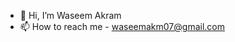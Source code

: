 - 👋 Hi, I’m Waseem Akram
- 📫 How to reach me - waseemakm07@gmail.com

<!---
waseem-akm07/waseem-akm07 is a ✨ special ✨ repository because its `README.md` (this file) appears on your GitHub profile.
You can click the Preview link to take a look at your changes.
--->
